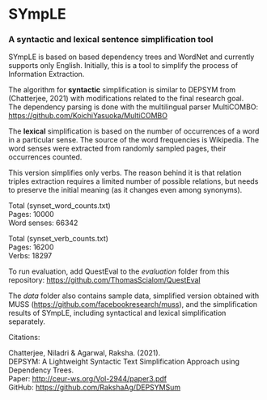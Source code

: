 # SYmpLE
### A syntactic and lexical sentence simplification tool 

SYmpLE is based on based dependency trees and WordNet and currently supports only English. Initially, this is a tool to simplify the process of Information Extraction.

The algorithm for **syntactic** simplification is similar to DEPSYM from (Chatterjee, 2021) with modifications related to the final research goal. \
The dependency parsing is done with the multilingual parser MultiCOMBO: https://github.com/KoichiYasuoka/MultiCOMBO

The **lexical** simplification is based on the number of occurrences of a word in a particular sense. The source of the word frequencies is Wikipedia.
The word senses were extracted from randomly sampled pages, their occurrences counted.

This version simplifies only verbs. The reason behind it is that relation triples extraction requires a limited number of possible relations, but needs to preserve the initial meaning (as it changes even among synonyms).

Total (synset_word_counts.txt) \
Pages: 10000 \
Word senses: 66342

Total (synset_verb_counts.txt) \
Pages: 16200 \
Verbs: 18297

To run evaluation, add QuestEval to the *evaluation* folder from this repository: https://github.com/ThomasScialom/QuestEval

The *data* folder also contains sample data, simplified version obtained with MUSS (https://github.com/facebookresearch/muss), and the simplification results of SYmpLE, including syntactical and lexical simplification separately. 


Citations:

Chatterjee, Niladri & Agarwal, Raksha. (2021). \
DEPSYM: A Lightweight Syntactic Text Simplification Approach using Dependency Trees. \
Paper: http://ceur-ws.org/Vol-2944/paper3.pdf \
GitHub: https://github.com/RakshaAg/DEPSYMSum
